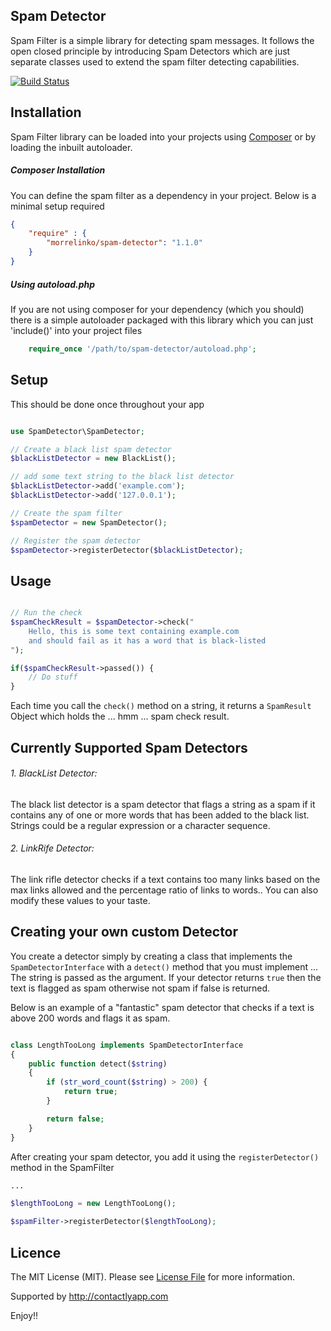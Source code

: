 Spam Detector
---------------------

Spam Filter is a simple library for detecting spam messages. It follows the open closed principle by introducing
Spam Detectors which are just separate classes used to extend the spam filter detecting capabilities.

[![Build Status](https://travis-ci.org/morrelinko/spam-detector.png?branch=master)](https://travis-ci.org/morrelinko/spam-detector)

## Installation

Spam Filter library can be loaded into your projects using [Composer](http://getcomposer.org) or by loading
the inbuilt autoloader.

##### Composer Installation

You can define the spam filter as a dependency in your project. Below is a minimal setup required

```json
{
	"require" : {
		"morrelinko/spam-detector": "1.1.0"
	}
}
```

##### Using autoload.php

If you are not using composer for your dependency (which you should) there is a simple autoloader packaged with
this library which you can just 'include()' into your project files

```php
	require_once '/path/to/spam-detector/autoload.php';
```

## Setup

This should be done once throughout your app

```php

use SpamDetector\SpamDetector;

// Create a black list spam detector
$blackListDetector = new BlackList();

// add some text string to the black list detector
$blackListDetector->add('example.com');
$blackListDetector->add('127.0.0.1');

// Create the spam filter
$spamDetector = new SpamDetector();

// Register the spam detector
$spamDetector->registerDetector($blackListDetector);
```

## Usage

```php

// Run the check
$spamCheckResult = $spamDetector->check("
	Hello, this is some text containing example.com
	and should fail as it has a word that is black-listed
");

if($spamCheckResult->passed()) {
	// Do stuff
}
```

Each time you call the ``check()`` method on a string, it returns a ``SpamResult``
Object which holds the ... hmm ... spam check result.

## Currently Supported Spam Detectors

###### 1. BlackList Detector:

The black list detector is a spam detector that flags a string as a spam  if it contains
any of one or more words that has been added to the black list.
Strings could be a regular expression or a character sequence.

###### 2. LinkRife Detector:

The link rifle detector checks if a text contains too many links based on the max links allowed
and the percentage ratio of links to words.. You can also modify these values to your taste.

## Creating your own custom Detector

You create a detector simply by creating a class that implements the ``SpamDetectorInterface``
with a ``detect()`` method that you must implement ... The string is passed as the argument.
If your detector returns ``true`` then the text is flagged as spam otherwise not spam if false is returned.

Below is an example of a "fantastic" spam detector that checks if a text is above 200 words and flags it as spam.

```php

class LengthTooLong implements SpamDetectorInterface
{
	public function detect($string)
	{
		if (str_word_count($string) > 200) {
			return true;
		}

		return false;
	}
}
```

After creating your spam detector, you add it using the ``registerDetector()`` method in the SpamFilter

```php
...

$lengthTooLong = new LengthTooLong();

$spamFilter->registerDetector($lengthTooLong);
```

## Licence

The MIT License (MIT). Please see [License File](https://github.com/morrelinko/simple-photo/blob/master/LICENSE) for more information.

Supported by http://contactlyapp.com

Enjoy!!